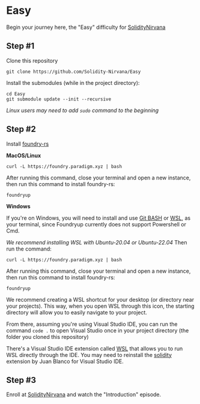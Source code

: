 # Easy
Begin your journey here, the "Easy" difficulty for [SolidityNirvana](https://soliditynirvana.com)



## Step #1

Clone this repository

```
git clone https://github.com/Solidity-Nirvana/Easy
```

Install the submodules (while in the project directory):

```
cd Easy
git submodule update --init --recursive
```

*Linux users may need to add `sudo` command to the beginning*


## Step #2

Install [foundry-rs](https://book.getfoundry.sh/getting-started/installation)

**MacOS/Linux**
```
curl -L https://foundry.paradigm.xyz | bash
```

After running this command, close your terminal and open a new instance, then run this command to install foundry-rs:

```
foundryup
```


**Windows**

If you're on Windows, you will need to install and use [Git BASH](https://gitforwindows.org/) or [WSL](https://learn.microsoft.com/en-us/windows/wsl/install), as your terminal, 
since Foundryup currently does not support Powershell or Cmd. 

*We recommend installing WSL with Ubuntu-20.04 or Ubuntu-22.04* Then run the command:

```
curl -L https://foundry.paradigm.xyz | bash
```

After running this command, close your terminal and open a new instance, then run this command to install foundry-rs:

```
foundryup
```

We recommend creating a WSL shortcut for your desktop (or directory near your projects). This way, when you open 
WSL through this icon, the starting directory will allow you to easily navigate to your project.

From there, assuming you're using Visual Studio IDE, you can run the command `code .` to open Visual Studio 
once in your project directory (the folder you cloned this repository)

There's a Visual Studio IDE extension called [WSL](https://learn.microsoft.com/en-us/windows/wsl/install-manual#step-4---download-the-linux-kernel-update-package) that allows you to run WSL directly through the IDE. You may 
need to reinstall the [solidity](https://marketplace.visualstudio.com/items?itemName=JuanBlanco.solidity) extension by Juan Blanco for Visual Studio IDE.


## Step #3

Enroll at [SolidityNirvana](https://soliditynirvana.com) and watch the "Introduction" episode.